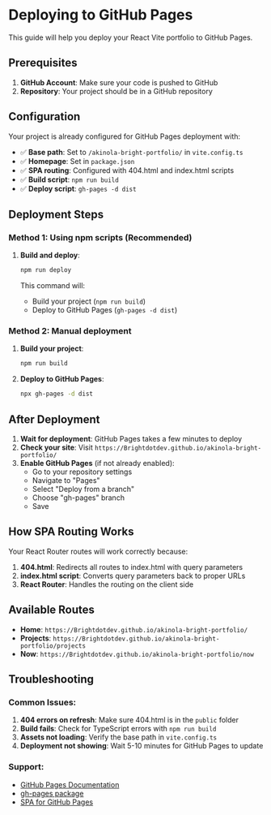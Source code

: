 # Deploying to GitHub Pages

This guide will help you deploy your React Vite portfolio to GitHub Pages.

## Prerequisites

1. **GitHub Account**: Make sure your code is pushed to GitHub
2. **Repository**: Your project should be in a GitHub repository

## Configuration

Your project is already configured for GitHub Pages deployment with:

- ✅ **Base path**: Set to `/akinola-bright-portfolio/` in `vite.config.ts`
- ✅ **Homepage**: Set in `package.json`
- ✅ **SPA routing**: Configured with 404.html and index.html scripts
- ✅ **Build script**: `npm run build`
- ✅ **Deploy script**: `gh-pages -d dist`

## Deployment Steps

### Method 1: Using npm scripts (Recommended)

1. **Build and deploy**:
   ```bash
   npm run deploy
   ```

   This command will:
   - Build your project (`npm run build`)
   - Deploy to GitHub Pages (`gh-pages -d dist`)

### Method 2: Manual deployment

1. **Build your project**:
   ```bash
   npm run build
   ```

2. **Deploy to GitHub Pages**:
   ```bash
   npx gh-pages -d dist
   ```

## After Deployment

1. **Wait for deployment**: GitHub Pages takes a few minutes to deploy
2. **Check your site**: Visit `https://Brightdotdev.github.io/akinola-bright-portfolio/`
3. **Enable GitHub Pages** (if not already enabled):
   - Go to your repository settings
   - Navigate to "Pages"
   - Select "Deploy from a branch"
   - Choose "gh-pages" branch
   - Save

## How SPA Routing Works

Your React Router routes will work correctly because:

1. **404.html**: Redirects all routes to index.html with query parameters
2. **index.html script**: Converts query parameters back to proper URLs
3. **React Router**: Handles the routing on the client side

## Available Routes

- **Home**: `https://Brightdotdev.github.io/akinola-bright-portfolio/`
- **Projects**: `https://Brightdotdev.github.io/akinola-bright-portfolio/projects`
- **Now**: `https://Brightdotdev.github.io/akinola-bright-portfolio/now`

## Troubleshooting

### Common Issues:

1. **404 errors on refresh**: Make sure 404.html is in the `public` folder
2. **Build fails**: Check for TypeScript errors with `npm run build`
3. **Assets not loading**: Verify the base path in `vite.config.ts`
4. **Deployment not showing**: Wait 5-10 minutes for GitHub Pages to update

### Support:
- [GitHub Pages Documentation](https://pages.github.com/)
- [gh-pages package](https://github.com/tschaub/gh-pages)
- [SPA for GitHub Pages](https://github.com/rafgraph/spa-github-pages) 